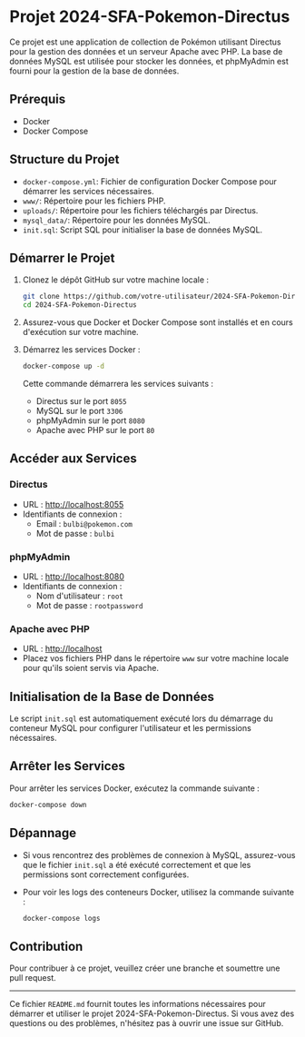 # Projet 2024-SFA-Pokemon-Directus

Ce projet est une application de collection de Pokémon utilisant Directus pour la gestion des données et un serveur Apache avec PHP. La base de données MySQL est utilisée pour stocker les données, et phpMyAdmin est fourni pour la gestion de la base de données.

## Prérequis

- Docker
- Docker Compose

## Structure du Projet

- `docker-compose.yml`: Fichier de configuration Docker Compose pour démarrer les services nécessaires.
- `www/`: Répertoire pour les fichiers PHP.
- `uploads/`: Répertoire pour les fichiers téléchargés par Directus.
- `mysql_data/`: Répertoire pour les données MySQL.
- `init.sql`: Script SQL pour initialiser la base de données MySQL.

## Démarrer le Projet

1. Clonez le dépôt GitHub sur votre machine locale :

   ```bash
   git clone https://github.com/votre-utilisateur/2024-SFA-Pokemon-Directus.git
   cd 2024-SFA-Pokemon-Directus
   ```

2. Assurez-vous que Docker et Docker Compose sont installés et en cours d'exécution sur votre machine.

3. Démarrez les services Docker :

   ```bash
   docker-compose up -d
   ```

   Cette commande démarrera les services suivants :
   - Directus sur le port `8055`
   - MySQL sur le port `3306`
   - phpMyAdmin sur le port `8080`
   - Apache avec PHP sur le port `80`

## Accéder aux Services

### Directus

- URL : [http://localhost:8055](http://localhost:8055)
- Identifiants de connexion :
  - Email : `bulbi@pokemon.com`
  - Mot de passe : `bulbi`

### phpMyAdmin

- URL : [http://localhost:8080](http://localhost:8080)
- Identifiants de connexion :
  - Nom d'utilisateur : `root`
  - Mot de passe : `rootpassword`

### Apache avec PHP

- URL : [http://localhost](http://localhost)
- Placez vos fichiers PHP dans le répertoire `www` sur votre machine locale pour qu'ils soient servis via Apache.

## Initialisation de la Base de Données

Le script `init.sql` est automatiquement exécuté lors du démarrage du conteneur MySQL pour configurer l'utilisateur et les permissions nécessaires.

## Arrêter les Services

Pour arrêter les services Docker, exécutez la commande suivante :

```bash
docker-compose down
```

## Dépannage

- Si vous rencontrez des problèmes de connexion à MySQL, assurez-vous que le fichier `init.sql` a été exécuté correctement et que les permissions sont correctement configurées.
- Pour voir les logs des conteneurs Docker, utilisez la commande suivante :

  ```bash
  docker-compose logs
  ```

## Contribution

Pour contribuer à ce projet, veuillez créer une branche et soumettre une pull request.

---

Ce fichier `README.md` fournit toutes les informations nécessaires pour démarrer et utiliser le projet 2024-SFA-Pokemon-Directus. Si vous avez des questions ou des problèmes, n'hésitez pas à ouvrir une issue sur GitHub.

